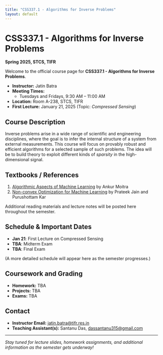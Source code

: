 ```yaml
---
title: "CSS337.1 - Algorithms for Inverse Problems"
layout: default
---
```


# CSS337.1 - Algorithms for Inverse Problems
**Spring 2025, STCS, TIFR**

Welcome to the official course page for **CSS337.1 - Algorithms for Inverse Problems**.

- **Instructor:** Jatin Batra 
- **Meeting Times:**  
  - Tuesdays and Fridays, 9:30 AM – 11:00 AM  
- **Location:** Room A-238, STCS, TIFR  
- **First Lecture:** January 21, 2025 (Topic: *Compressed Sensing*)  

## Course Description
Inverse problems arise in a wide range of scientific and engineering disciplines, where the goal is to infer the internal structure of a system from external measurements. This course will focus on provably robust and efficient algorithms for a selected sample of such problems. The idea will be to build theory to exploit different kinds of *sparsity* in the high-dimensional signal.

## Textbooks / References
1. [Algorithmic Aspects of Machine Learning](https://people.csail.mit.edu/moitra/docs/bookex.pdf) by Ankur Moitra  
2. [Non-convex Optimization for Machine Learning](https://arxiv.org/pdf/1712.07897) by Prateek Jain and Purushottam Kar

Additional reading materials and lecture notes will be posted here throughout the semester.

## Schedule & Important Dates
- **Jan 21**: First Lecture on Compressed Sensing  
- **TBA**: Midterm Exam  
- **TBA**: Final Exam  

(A more detailed schedule will appear here as the semester progresses.)

## Coursework and Grading
- **Homework:** TBA  
- **Projects:** TBA  
- **Exams:** TBA  

## Contact
- **Instructor Email:** jatin.batra@tifr.res.in
- **Teaching Assistant(s):** Santanu Das, dassantanu315@gmail.com

---

_Stay tuned for lecture slides, homework assignments, and additional information as the semester gets underway!_
